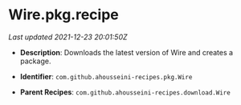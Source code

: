# Wire.pkg.recipe

_Last updated 2021-12-23 20:01:50Z_

- **Description**: Downloads the latest version of Wire and creates a package.

- **Identifier**: `com.github.ahousseini-recipes.pkg.Wire`

- **Parent Recipes**: `com.github.ahousseini-recipes.download.Wire`
